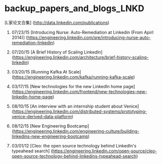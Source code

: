 # backup_papers_and_blogs_LNKD

[L家论文合集] (http://data.linkedin.com/publications)

1. 07/23/15 [Introducing Nurse: Auto-Remediation at Linkedin (From Apirl 2014)] (https://engineering.linkedin.com/sre/introducing-nurse-auto-remediation-linkedin) 

2. 07/20/15 [A Brief History of Scaling LinkedIn] (https://engineering.linkedin.com/architecture/brief-history-scaling-linkedin)

3. 03/20/15 [Running Kafka At Scale]
(https://engineering.linkedin.com/kafka/running-kafka-scale)

4. 03/17/15 [New technologies for the new LinkedIn home page]
(https://engineering.linkedin.com/frontend/new-technologies-new-linkedin-home-page)

5. 08/10/15 [An interview with an internship student about Venice]
(https://engineering.linkedin.com/distributed-systems/prototyping-venice-derived-data-platform)

6. 08/12/15 [New Engineering Bootcamp]
(https://engineering.linkedin.com/engineering-culture/building-linkedins-new-engineering-bootcamp)

7. 03/01/12 [Cleo: the open source technology behind LinkedIn's typeahead search] (https://engineering.linkedin.com/open-source/cleo-open-source-technology-behind-linkedins-typeahead-search)

